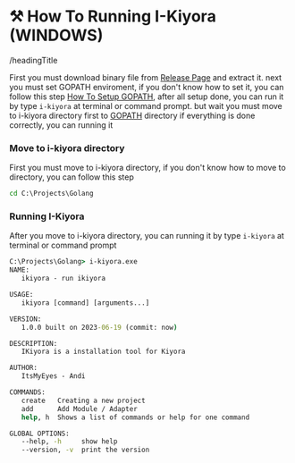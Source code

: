 # ⚒️ How To Running I-Kiyora (WINDOWS)

/headingTitle

First you must download binary file from [Release Page](/docs/started.md#download-installation-package) and extract it. next you must set GOPATH enviroment, if you don't know how to set it, you can follow this step
[How To Setup GOPATH](/docs/setup-gopath.md), after all setup done, you can run it by type `i-kiyora` at terminal or command prompt. but wait you must move to i-kiyora directory first to [GOPATH](/docs/setup-gopath.md) directory
if everything is done correctly, you can running it

### Move to i-kiyora directory
First you must move to i-kiyora directory, if you don't know how to move to directory, you can follow this step
```cmd
cd C:\Projects\Golang
```

### Running I-Kiyora
After you move to i-kiyora directory, you can running it by type `i-kiyora` at terminal or command prompt
```cmd
C:\Projects\Golang> i-kiyora.exe
NAME:
   ikiyora - run ikiyora

USAGE:
   ikiyora [command] [arguments...]

VERSION:
   1.0.0 built on 2023-06-19 (commit: now)

DESCRIPTION:
   IKiyora is a installation tool for Kiyora

AUTHOR:
   ItsMyEyes - Andi

COMMANDS:
   create   Creating a new project
   add      Add Module / Adapter
   help, h  Shows a list of commands or help for one command

GLOBAL OPTIONS:
   --help, -h     show help
   --version, -v  print the version
```